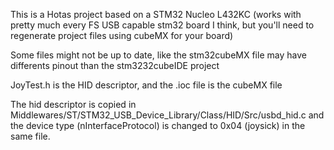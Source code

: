 This is a Hotas project based on a STM32 Nucleo L432KC (works with pretty much every FS USB capable stm32 board I think, but you'll need to regenerate project files using cubeMX for your board)

Some files might not be up to date, like the stm32cubeMX file may have differents pinout than the stm3232cubeIDE project 

JoyTest.h is the HID descriptor, and the .ioc file is the cubeMX file

The hid descriptor is copied in Middlewares/ST/STM32_USB_Device_Library/Class/HID/Src/usbd_hid.c and the device type (nInterfaceProtocol) is changed to 0x04 (joysick) in the same file.
